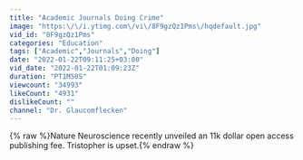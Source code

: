 ```yaml
---
title: "Academic Journals Doing Crime"
image: "https:\/\/i.ytimg.com\/vi\/8F9gzQz1Pms\/hqdefault.jpg"
vid_id: "8F9gzQz1Pms"
categories: "Education"
tags: ["Academic","Journals","Doing"]
date: "2022-01-22T09:11:25+03:00"
vid_date: "2022-01-22T01:09:23Z"
duration: "PT1M50S"
viewcount: "34993"
likeCount: "4931"
dislikeCount: ""
channel: "Dr. Glaucomflecken"
---
```

{% raw %}Nature Neuroscience recently unveiled an 11k dollar open access publishing fee. Tristopher is upset.{% endraw %}
